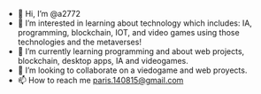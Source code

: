 - 👋 Hi, I’m @a2772
- 👀 I’m interested in learning about technology which includes: IA, programming, blockchain, IOT, and video games using those technologies and the metaverses!
- 🌱 I’m currently learning programming and about web projects, blockchain, desktop apps, IA and videogames.
- 💞️ I’m looking to collaborate on a viedogame and web proyects.
- 📫 How to reach me paris.140815@gmail.com

<!---
a2772/a2772 is a ✨ special ✨ repository because its `README.md` (this file) appears on your GitHub profile.
You can click the Preview link to take a look at your changes.
--->
